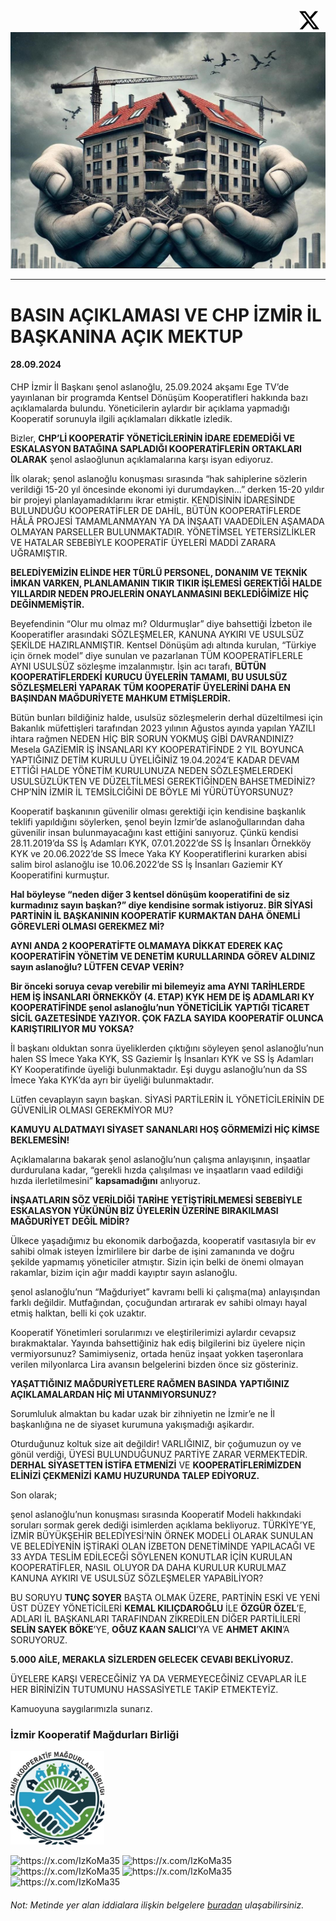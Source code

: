 
<a href="https://x.com/IzKoMa35" style="float:right; margin-right:10px;">
  <img src="asset/x.svg" alt="İzmir Kooperatif Mağdurları Birliği " width="32" height="32">
</a>


![İzmir Kooperatif Mağdurları Birliği](asset/header.jpg)

---


# BASIN AÇIKLAMASI VE CHP İZMİR İL BAŞKANINA AÇIK MEKTUP
#### 28.09.2024

CHP İzmir İl Başkanı şenol aslanoğlu, 25.09.2024 akşamı Ege TV’de yayınlanan bir programda Kentsel Dönüşüm Kooperatifleri hakkında bazı açıklamalarda bulundu. Yöneticilerin aylardır bir açıklama yapmadığı Kooperatif sorunuyla ilgili açıklamaları dikkatle izledik.

Bizler, **CHP’Lİ KOOPERATİF YÖNETİCİLERİNİN İDARE EDEMEDİĞİ VE ESKALASYON BATAĞINA SAPLADIĞI KOOPERATİFLERİN ORTAKLARI OLARAK** şenol aslaoğlunun açıklamalarına karşı isyan ediyoruz.

  
  

İlk olarak; şenol aslanoğlu konuşması sırasında “hak sahiplerine sözlerin verildiği 15-20 yıl öncesinde ekonomi iyi durumdayken…” derken 15-20 yıldır bir projeyi planlayamadıklarını ikrar etmiştir. KENDİSİNİN İDARESİNDE BULUNDUĞU KOOPERATİFLER DE DAHİL, BÜTÜN KOOPERATİFLERDE HÂLÂ PROJESİ TAMAMLANMAYAN YA DA İNŞAATI VAADEDİLEN AŞAMADA OLMAYAN PARSELLER BULUNMAKTADIR. YÖNETİMSEL YETERSİZLİKLER VE HATALAR SEBEBİYLE KOOPERATİF ÜYELERİ MADDİ ZARARA UĞRAMIŞTIR.

**BELEDİYEMİZİN ELİNDE HER TÜRLÜ PERSONEL, DONANIM VE TEKNİK İMKAN VARKEN, PLANLAMANIN TIKIR TIKIR İŞLEMESİ GEREKTİĞİ HALDE YILLARDIR NEDEN PROJELERİN ONAYLANMASINI BEKLEDİĞİMİZE HİÇ DEĞİNMEMİŞTİR.**

Beyefendinin “Olur mu olmaz mı? Oldurmuşlar” diye bahsettiği İzbeton ile Kooperatifler arasındaki SÖZLEŞMELER, KANUNA AYKIRI VE USULSÜZ ŞEKİLDE HAZIRLANMIŞTIR. Kentsel Dönüşüm adı altında kurulan, “Türkiye için örnek model” diye sunulan ve pazarlanan TÜM KOOPERATİFLERLE AYNI USULSÜZ sözleşme imzalanmıştır. İşin acı tarafı, **BÜTÜN KOOPERATİFLERDEKİ** **KURUCU ÜYELERİN TAMAMI, BU USULSÜZ SÖZLEŞMELERİ YAPARAK TÜM KOOPERATİF ÜYELERİNİ DAHA EN BAŞINDAN MAĞDURİYETE MAHKUM ETMİŞLERDİR.**

Bütün bunları bildiğiniz halde, usulsüz sözleşmelerin derhal düzeltilmesi için Bakanlık müfettişleri tarafından 2023 yılının Ağustos ayında yapılan YAZILI ihtara rağmen NEDEN HİÇ BİR SORUN YOKMUŞ GİBİ DAVRANDINIZ? Mesela GAZİEMİR İŞ İNSANLARI KY KOOPERATİFİNDE 2 YIL BOYUNCA YAPTIĞINIZ DETİM KURULU ÜYELİĞİNİZ 19.04.2024’E KADAR DEVAM ETTİĞİ HALDE YÖNETİM KURULUNUZA NEDEN SÖZLEŞMELERDEKİ USULSÜZLÜKTEN VE DÜZELTİLMESİ GEREKTİĞİNDEN BAHSETMEDİNİZ? CHP’NİN İZMİR İL TEMSİLCİĞİNİ DE BÖYLE Mİ YÜRÜTÜYORSUNUZ?

  
  

Kooperatif başkanının güvenilir olması gerektiği için kendisine başkanlık teklifi yapıldığını söylerken, şenol beyin İzmir’de aslanoğullarından daha güvenilir insan bulunmayacağını kast ettiğini sanıyoruz. Çünkü kendisi 28.11.2019’da SS İş Adamları KYK, 07.01.2022’de SS İş İnsanları Örnekköy KYK ve 20.06.2022’de SS İmece Yaka KY Kooperatiflerini kurarken abisi salim birol aslanoğlu ise 10.06.2022’de SS İş İnsanları Gaziemir KY Kooperatifini kurmuştur.

**Hal böyleyse “neden diğer 3 kentsel dönüşüm kooperatifini de siz kurmadınız sayın başkan?” diye kendisine sormak istiyoruz. BİR SİYASİ PARTİNİN İL BAŞKANININ KOOPERATİF KURMAKTAN DAHA ÖNEMLİ GÖREVLERİ OLMASI GEREKMEZ Mİ?**

**AYNI ANDA 2 KOOPERATİFTE OLMAMAYA DİKKAT EDEREK KAÇ KOOPERATİFİN YÖNETİM VE DENETİM KURULLARINDA GÖREV ALDINIZ sayın aslanoğlu? LÜTFEN CEVAP VERİN?**

**Bir önceki soruya cevap verebilir mi bilemeyiz ama AYNI TARİHLERDE HEM İŞ İNSANLARI ÖRNEKKÖY (4. ETAP) KYK HEM DE İŞ ADAMLARI KY KOOPERATİFİNDE şenol aslanoğlu’nun YÖNETİCİLİK YAPTIĞI TİCARET SİCİL GAZETESİNDE YAZIYOR. ÇOK FAZLA SAYIDA KOOPERATİF OLUNCA KARIŞTIRILIYOR MU YOKSA?**

İl başkanı olduktan sonra üyeliklerden çıktığını söyleyen şenol aslanoğlu’nun halen SS İmece Yaka KYK, SS Gaziemir İş İnsanları KYK ve SS İş Adamları KY Kooperatifinde üyeliği bulunmaktadır. Eşi duygu aslanoğlu’nun da SS İmece Yaka KYK’da ayrı bir üyeliği bulunmaktadır.

Lütfen cevaplayın sayın başkan. SİYASİ PARTİLERİN İL YÖNETİCİLERİNİN DE GÜVENİLİR OLMASI GEREKMİYOR MU?

**KAMUYU ALDATMAYI SİYASET SANANLARI HOŞ GÖRMEMİZİ HİÇ KİMSE BEKLEMESİN!**

  
  

Açıklamalarına bakarak şenol aslanoğlu’nun çalışma anlayışının, inşaatlar durdurulana kadar, “gerekli hızda çalışılması ve inşaatların vaad edildiği hızda ilerletilmesini” **kapsamadığını** anlıyoruz.

**İNŞAATLARIN SÖZ VERİLDİĞİ TARİHE YETİŞTİRİLMEMESİ SEBEBİYLE ESKALASYON YÜKÜNÜN BİZ ÜYELERİN ÜZERİNE BIRAKILMASI MAĞDURİYET DEĞİL MİDİR?**

Ülkece yaşadığımız bu ekonomik darboğazda, kooperatif vasıtasıyla bir ev sahibi olmak isteyen İzmirlilere bir darbe de işini zamanında ve doğru şekilde yapmamış yöneticiler atmıştır. Sizin için belki de önemi olmayan rakamlar, bizim için ağır maddi kayıptır sayın aslanoğlu.

şenol aslanoğlu’nun “Mağduriyet” kavramı belli ki çalışma(ma) anlayışından farklı değildir. Mutfağından, çocuğundan artırarak ev sahibi olmayı hayal etmiş halktan, belli ki çok uzaktır.

  
  

Kooperatif Yönetimleri sorularımızı ve eleştirilerimizi aylardır cevapsız bırakmaktalar. Yayında bahsettiğiniz hak ediş bilgilerini biz üyelere niçin vermiyorsunuz? Samimiyseniz, ortada henüz inşaat yokken taşeronlara verilen milyonlarca Lira avansın belgelerini bizden önce siz gösteriniz.

**YAŞATTIĞINIZ MAĞDURİYETLERE RAĞMEN BASINDA YAPTIĞINIZ AÇIKLAMALARDAN HİÇ Mİ UTANMIYORSUNUZ?**

  
  

Sorumluluk almaktan bu kadar uzak bir zihniyetin ne İzmir’e ne İl başkanlığına ne de siyaset kurumuna yakışmadığı aşikardır.

Oturduğunuz koltuk size ait değildir! VARLIĞINIZ, bir çoğumuzun oy ve gönül verdiği, ÜYESİ BULUNDUĞUNUZ PARTİYE ZARAR VERMEKTEDİR. **DERHAL SİYASETTEN İSTİFA ETMENİZİ** VE **KOOPERATİFLERİMİZDEN ELİNİZİ ÇEKMENİZİ** **KAMU HUZURUNDA TALEP EDİYORUZ.**

Son olarak;

şenol aslanoğlu’nun konuşması sırasında Kooperatif Modeli hakkındaki soruları sormak gerek dediği isimlerden açıklama bekliyoruz. TÜRKİYE’YE, İZMİR BÜYÜKŞEHİR BELEDİYESİ’NİN ÖRNEK MODELİ OLARAK SUNULAN VE BELEDİYENİN İŞTİRAKİ OLAN İZBETON DENETİMİNDE YAPILACAĞI VE 33 AYDA TESLİM EDİLECEĞİ SÖYLENEN KONUTLAR İÇİN KURULAN KOOPERATİFLER, NASIL OLUYOR DA DAHA KURULUR KURULMAZ KANUNA AYKIRI VE USULSÜZ SÖZLEŞMELER YAPABİLİYOR?

BU SORUYU **TUNÇ SOYER** BAŞTA OLMAK ÜZERE, PARTİNİN ESKİ VE YENİ ÜST DÜZEY YÖNETİCİLERİ **KEMAL KILIÇDAROĞLU** İLE **ÖZGÜR ÖZEL**’E, ADLARI İL BAŞKANLARI TARAFINDAN ZİKREDİLEN DİĞER PARTİLİLERİ **SELİN SAYEK BÖKE**’YE, **OĞUZ KAAN SALICI**’YA VE **AHMET AKIN**’A SORUYORUZ.

**5.000 AİLE, MERAKLA SİZLERDEN GELECEK CEVABI BEKLİYORUZ.**

ÜYELERE KARŞI VERECEĞİNİZ YA DA VERMEYECEĞİNİZ CEVAPLAR İLE HER BİRİNİZİN TUTUMUNU HASSASİYETLE TAKİP ETMEKTEYİZ.

Kamuoyuna saygılarımızla sunarız.

### İzmir Kooperatif Mağdurları Birliği

<p align="left">
  <img src="asset/logo.jpg" alt="https://x.com/IzKoMa35" width="150" height="150">
</p>
<p align="left">
  <img src="asset/murano.jpg" alt="https://x.com/IzKoMa35" width="100" height="100">
  <img src="asset/burano.jpg" alt="https://x.com/IzKoMa35" width="100" height="100">
  <img src="asset/newtown.jpg" alt="https://x.com/IzKoMa35" width="100" height="100">
  <img src="asset/yaka.jpg" alt="https://x.com/IzKoMa35" width="100" height="100">
  <img src="asset/gazi.jpg" alt="https://x.com/IzKoMa35" width="100" height="100">  
</p>



###### Not: Metinde yer alan iddialara ilişkin belgelere [buradan](https://github.com/koopbirlik/koopbirlik.github.io/tree/main/belgeler) ulaşabilirsiniz.
